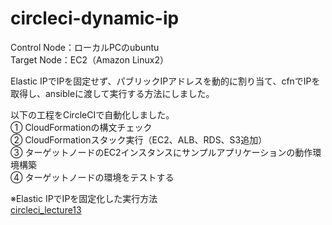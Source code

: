 # circleci-dynamic-ip
Control Node：ローカルPCのubuntu  
Target Node：EC2（Amazon Linux2）  

Elastic IPでIPを固定せず、パブリックIPアドレスを動的に割り当て、cfnでIPを取得し、ansibleに渡して実行する方法にしました。  

以下の工程をCircleCIで自動化しました。  
① CloudFormationの構文チェック  
② CloudFormationスタック実行（EC2、ALB、RDS、S3追加）  
③ ターゲットノードのEC2インスタンスにサンプルアプリケーションの動作環境構築  
④ ターゲットノードの環境をテストする  

※Elastic IPでIPを固定化した実行方法  
[circleci_lecture13](https://github.com/taemimizukura/circleci_lecture13)
